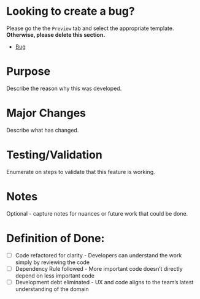 # Looking to create a bug?

Please go the the `Preview` tab and select the appropriate template. **Otherwise, please delete this section.**

* [Bug](?expand=1&template=bug.md)

# Purpose

Describe the reason why this was developed.

# Major Changes

Describe what has changed.

# Testing/Validation

Enumerate on steps to validate that this feature is working.

# Notes

Optional - capture notes for nuances or future work that could be done.

# Definition of Done:

- [ ] Code refactored for clarity - Developers can understand the work simply by reviewing the code
- [ ] Dependency Rule followed - More important code doesn’t directly depend on less important code
- [ ] Development debt eliminated - UX and code aligns to the team’s latest understanding of the domain